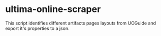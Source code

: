 # ultima-online-scraper

This script identifies different artifacts pages layouts from UOGuide and export it's properties to a json.
